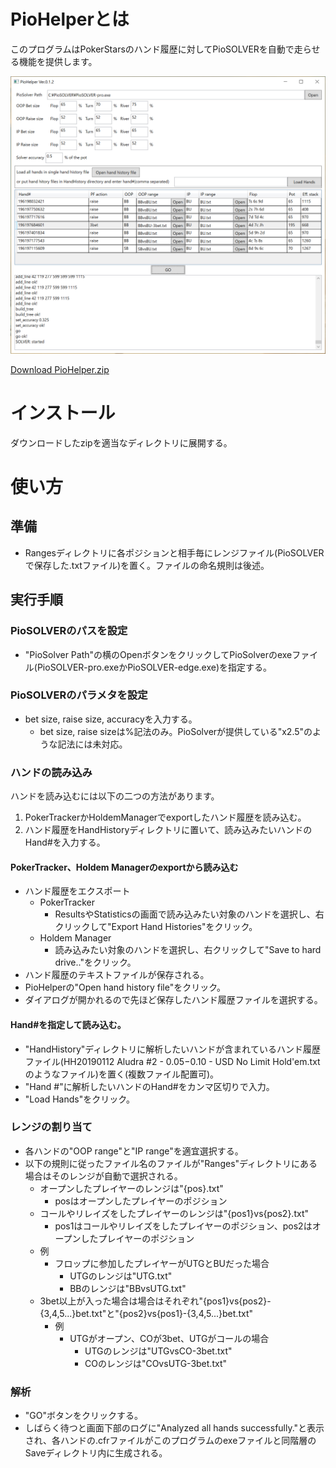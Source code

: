 ﻿# PioHelperとは

このプログラムはPokerStarsのハンド履歴に対してPioSOLVERを自動で走らせる機能を提供します。

![screenshot](./images/piohelper_screenshot.png)

[Download PioHelper.zip](./releases/PioHelper_0_1_2.zip)

# インストール

ダウンロードしたzipを適当なディレクトリに展開する。

# 使い方

## 準備

- Rangesディレクトリに各ポジションと相手毎にレンジファイル(PioSOLVERで保存した.txtファイル)を置く。ファイルの命名規則は後述。

## 実行手順

### PioSOLVERのパスを設定
- "PioSolver Path"の横のOpenボタンをクリックしてPioSolverのexeファイル(PioSOLVER-pro.exeかPioSOLVER-edge.exe)を指定する。

### PioSOLVERのパラメタを設定
- bet size, raise size, accuracyを入力する。
  - bet size, raise sizeは%記法のみ。PioSolverが提供している"x2.5"のような記法には未対応。

### ハンドの読み込み

ハンドを読み込むには以下の二つの方法があります。
1. PokerTrackerかHoldemManagerでexportしたハンド履歴を読み込む。
1. ハンド履歴をHandHistoryディレクトリに置いて、読み込みたいハンドのHand#を入力する。

#### PokerTracker、Holdem Managerのexportから読み込む

- ハンド履歴をエクスポート
  - PokerTracker
    - ResultsやStatisticsの画面で読み込みたい対象のハンドを選択し、右クリックして"Export Hand Histories"をクリック。
  - Holdem Manager 
    - 読み込みたい対象のハンドを選択し、右クリックして"Save to hard drive.."をクリック。
- ハンド履歴のテキストファイルが保存される。
- PioHelperの"Open hand history file"をクリック。
- ダイアログが開かれるので先ほど保存したハンド履歴ファイルを選択する。

#### Hand#を指定して読み込む。
- "HandHistory"ディレクトリに解析したいハンドが含まれているハンド履歴ファイル(HH20190112 Aludra #2 - $0.05-$0.10 - USD No Limit Hold'em.txtのようなファイル)を置く(複数ファイル配置可)。
- "Hand #"に解析したいハンドのHand#をカンマ区切りで入力。
- "Load Hands"をクリック。

### レンジの割り当て
 
- 各ハンドの"OOP range"と"IP range"を適宜選択する。
- 以下の規則に従ったファイル名のファイルが"Ranges"ディレクトリにある場合はそのレンジが自動で選択される。
  - オープンしたプレイヤーのレンジは"{pos}.txt"
    - posはオープンしたプレイヤーのポジション
  - コールやリレイズをしたプレイヤーのレンジは"{pos1}vs{pos2}.txt"
    - pos1はコールやリレイズをしたプレイヤーのポジション、pos2はオープンしたプレイヤーのポジション
  - 例
    - フロップに参加したプレイヤーがUTGとBUだった場合
      - UTGのレンジは"UTG.txt"
      - BBのレンジは"BBvsUTG.txt"
  - 3bet以上が入った場合は場合はそれぞれ"{pos1}vs{pos2}-{3,4,5...}bet.txt"と"{pos2}vs{pos1}-{3,4,5...}bet.txt"
    - 例
      - UTGがオープン、COが3bet、UTGがコールの場合
        - UTGのレンジは"UTGvsCO-3bet.txt"
        - COのレンジは"COvsUTG-3bet.txt"

### 解析
- "GO"ボタンをクリックする。
- しばらく待つと画面下部のログに"Analyzed all hands successfully."と表示され、各ハンドの.cfrファイルがこのプログラムのexeファイルと同階層のSaveディレクトリ内に生成される。
